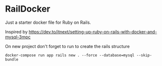 # RailDocker
Just a starter docker file for Ruby on Rails.

Inspired by https://dev.to/itnext/setting-up-ruby-on-rails-with-docker-and-mysql-3mpc

On new project don't forget to run to create the rails structure
```
docker-compose run app rails new . --force --database=mysql --skip-bundle
```
